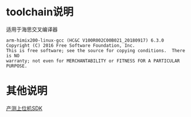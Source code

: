 # toolchain说明

适用于海思交叉编译器
```shell
arm-himix200-linux-gcc (HC&C V100R002C00B021_20180917) 6.3.0
Copyright (C) 2016 Free Software Foundation, Inc.
This is free software; see the source for copying conditions.  There is NO
warranty; not even for MERCHANTABILITY or FITNESS FOR A PARTICULAR PURPOSE.
```

# 其他说明

[产测上位机SDK](https://github.com/TuyaInc/TUYA_PTS_SDK/)
